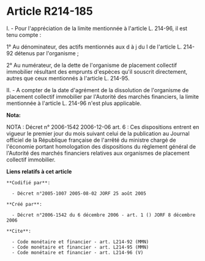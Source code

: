 # Article R214-185

I. - Pour l'appréciation de la limite mentionnée à l'article L. 214-96, il est tenu compte :

1° Au dénominateur, des actifs mentionnés aux d à j du I de l'article L. 214-92 détenus par l'organisme ;

2° Au numérateur, de la dette de l'organisme de placement collectif immobilier résultant des emprunts d'espèces qu'il
souscrit directement, autres que ceux mentionnés à l'article L. 214-95.

II. - A compter de la date d'agrément de la dissolution de l'organisme de placement collectif immobilier par l'Autorité des
marchés financiers, la limite mentionnée à l'article L. 214-96 n'est plus applicable.

**Nota:**

NOTA : Décret n° 2006-1542 2006-12-06 art. 6 : Ces dispositions entrent en vigueur le premier jour du mois suivant celui de
la publication au Journal officiel de la République française de l'arrêté du ministre chargé de l'économie portant
homologation des dispositions du règlement général de l'Autorité des marchés financiers relatives aux organismes de placement
collectif immobilier.

**Liens relatifs à cet article**

	**Codifié par**:

	  - Décret n°2005-1007 2005-08-02 JORF 25 août 2005

	**Créé par**:

	  - Décret n°2006-1542 du 6 décembre 2006 - art. 1 () JORF 8 décembre 2006

	**Cite**:

	  - Code monétaire et financier - art. L214-92 (MMN)
	  - Code monétaire et financier - art. L214-95 (MMN)
	  - Code monétaire et financier - art. L214-96 (V)
